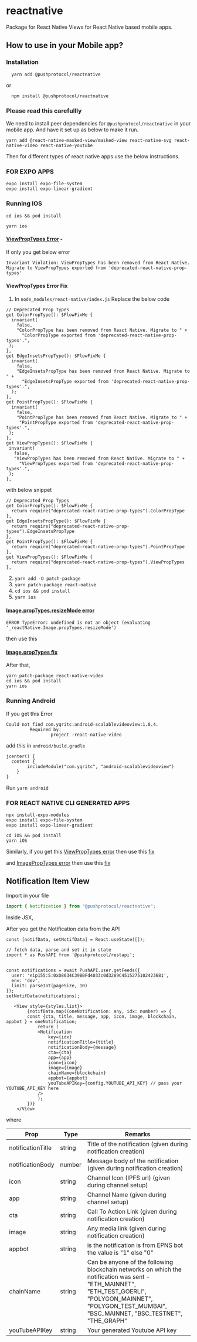 # reactnative

Package for React Native Views for React Native based mobile apps.

## How to use in your Mobile app?

### Installation
```
  yarn add @pushprotocol/reactnative
```
  or
```
  npm install @pushprotocol/reactnative  
```

### **Please read this carefullly**

We need to install peer dependencies for `@pushprotocol/reactnative` in your mobile app. And have it set up as below to make it run.

```
yarn add @react-native-masked-view/masked-view react-native-svg react-native-video react-native-youtube
```
Then for different types of react native apps use the below instructions.
### FOR EXPO APPS
```
expo install expo-file-system
expo install expo-linear-gradient
```

### Running IOS
```
cd ios && pod install
```
```
yarn ios
```

#### [ViewPropTypes Error](https://github.com/facebook/react-native/issues/33734#issuecomment-1190506381) - 
If only you get below error
```
Invariant Violation: ViewPropTypes has been removed from React Native. Migrate to ViewPropTypes exported from 'deprecated-react-native-prop-types'
```

#### ViewPropTypes Error Fix
1. In `node_modules/react-native/index.js`
Replace the below code
```
// Deprecated Prop Types
get ColorPropType(): $FlowFixMe {
  invariant(
    false,
    "ColorPropType has been removed from React Native. Migrate to " +
      "ColorPropType exported from 'deprecated-react-native-prop-types'.",
 );
},
get EdgeInsetsPropType(): $FlowFixMe {
  invariant(
    false,
    "EdgeInsetsPropType has been removed from React Native. Migrate to " +
      "EdgeInsetsPropType exported from 'deprecated-react-native-prop-types'.",
  );
},
get PointPropType(): $FlowFixMe {
  invariant(
    false,
    "PointPropType has been removed from React Native. Migrate to " +
     "PointPropType exported from 'deprecated-react-native-prop-types'.",
 );
},
get ViewPropTypes(): $FlowFixMe {
 invariant(
   false,
   "ViewPropTypes has been removed from React Native. Migrate to " +
     "ViewPropTypes exported from 'deprecated-react-native-prop-types'.",
 );
},
```
with below snippet
```
// Deprecated Prop Types
get ColorPropType(): $FlowFixMe {
  return require("deprecated-react-native-prop-types").ColorPropType
},
get EdgeInsetsPropType(): $FlowFixMe {
  return require("deprecated-react-native-prop-types").EdgeInsetsPropType
},
get PointPropType(): $FlowFixMe {
  return require("deprecated-react-native-prop-types").PointPropType
},
get ViewPropTypes(): $FlowFixMe {
  return require("deprecated-react-native-prop-types").ViewPropTypes
},
```

2. `yarn add -D patch-package`
3. `yarn patch-package react-native`
4. `cd ios && pod install`
5. `yarn ios`

#### [Image.propTypes.resizeMode error](https://github.com/react-native-video/react-native-video/issues/2714)
```
ERROR TypeError: undefined is not an object (evaluating '_reactNative.Image.propTypes.resizeMode')
```
then use this 
#### [Image.propTypes fix](https://github.com/react-native-video/react-native-video/pull/2795/files)

After that,
```
yarn patch-package react-native-video
cd ios && pod install
yarn ios
```

### Running Android
If you get this Error
```
Could not find com.yqritc:android-scalablevideoview:1.0.4.
		 Required by:
		         project :react-native-video

```
add this in `android/build.gradle`
```
jcenter() {
  content {
		includeModule("com.yqritc", "android-scalablevideoview")
	}
}
```

Run `yarn android`


### FOR REACT NATIVE CLI GENERATED APPS

```
npx install-expo-modules
expo install expo-file-system
expo install expo-linear-gradient
```
```
cd iOS && pod install
yarn iOS
```

Similarly, 
if you get this [ViewPropTypes error](#viewproptypes-errorhttpsgithubcomfacebookreact-nativeissues33734issuecomment-1190506381) then use this [fix](#viewproptypes-error-fix)

and [ImagePropTypes error](#imageproptypesresizemode-errorhttpsgithubcomreact-native-videoreact-native-videoissues2714) then use this [fix](https://github.com/react-native-video/react-native-video/pull/2795/files)

## Notification Item View

Import in your file
```typescript
import { Notification } from "@pushprotocol/reactnative";
```

Inside JSX,

After you get the Notification data from the API

```
const [notifData, setNotifData] = React.useState([]);

// fetch data, parse and set it in state
import * as PushAPI from '@pushprotocol/restapi';


const notifications = await PushAPI.user.getFeeds({
  user: 'eip155:5:0xD8634C39BBFd4033c0d3289C4515275102423681',
  env: 'dev',
  limit: parseInt(pageSize, 10)
});
setNotifData(notifications);
```


```
   <View style={styles.list}>
        {notifData.map((oneNotification: any, idx: number) => {
        const {cta, title, message, app, icon, image, blockchain, appbot } = oneNotification;
            return (
            <Notification
                key={idx}
                notificationTitle={title}
                notificationBody={message}
                cta={cta}
                app={app}
                icon={icon}
                image={image}
                chainName={blockchain}
                appbot={appbot}
                youTubeAPIKey={config.YOUTUBE_API_KEY} // pass your YOUTUBE_API_KEY here
            />
            );
        })}
    </View>
```

where

| Prop    | Type    | Remarks                                    |
|----------|--------|--------------------------------------------|
| notificationTitle    | string  | Title of the notification (given during notification creation)    |
| notificationBody     | number  | Message body of the notification (given during notification creation) |
| icon | string  | Channel Icon (IPFS url) (given during channel setup)     |
| app  | string  | Channel Name (given during channel setup)    |
| cta      | string | Call To Action Link (given during notification creation)  |
| image      | string | Any media link (given during notification creation) |
| appbot      | string | is the notification is from EPNS bot the value is "1" else "0" |
| chainName      | string | Can be anyone of the following blockchain networks on which the notification was sent - "ETH_MAINNET", "ETH_TEST_GOERLI", "POLYGON_MAINNET", "POLYGON_TEST_MUMBAI",  "BSC_MAINNET, "BSC_TESTNET", "THE_GRAPH" |
| youTubeAPIKey      | string | Your generated Youtube API key |